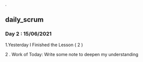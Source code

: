 .

## daily_scrum



### Day 2 : 15/06/2021


1.Yesterday I Finished the  Lesson ( 2 )

2 . Work of Today: Write some note to deepen my understanding
